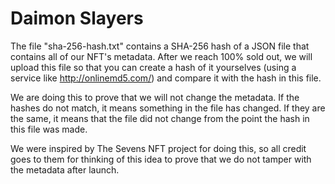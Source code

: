 # Daimon Slayers

The file "sha-256-hash.txt" contains a SHA-256 hash of a JSON file that contains
all of our NFT's metadata. After we reach 100% sold out, we will upload this file
so that you can create a hash of it yourselves (using a service like http://onlinemd5.com/)
and compare it with the hash in this file.

We are doing this to prove that we will not change the metadata. If the hashes do not match,
it means something in the file has changed. If they are the same, it means that the file did
not change from the point the hash in this file was made.

We were inspired by The Sevens NFT project for doing this, so all credit goes to them
for thinking of this idea to prove that we do not tamper with the metadata after launch.